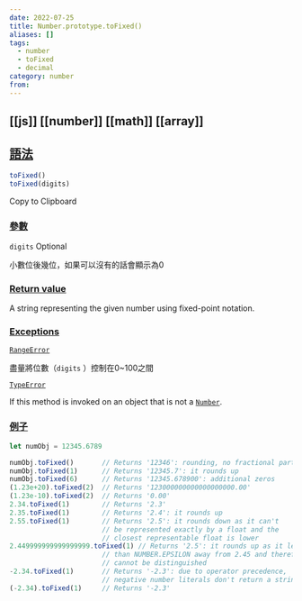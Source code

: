 ```yaml
---
date: 2022-07-25
title: Number.prototype.toFixed()
aliases: []
tags:
  - number
  - toFixed
  - decimal
category: number
from: 
---
```

[[js]] [[number]] [[math]] [[array]]
---
## [語法](https://developer.mozilla.org/en-US/docs/Web/JavaScript/Reference/Global_Objects/Number/toFixed#syntax "Permalink to Syntax")

```js
toFixed()
toFixed(digits)
```

Copy to Clipboard

### [參數](https://developer.mozilla.org/en-US/docs/Web/JavaScript/Reference/Global_Objects/Number/toFixed#parameters "Permalink to Parameters")

`digits` Optional

小數位後幾位，如果可以沒有的話會顯示為0

### [Return value](https://developer.mozilla.org/en-US/docs/Web/JavaScript/Reference/Global_Objects/Number/toFixed#return_value "Permalink to Return value")

A string representing the given number using fixed-point notation.

### [Exceptions](https://developer.mozilla.org/en-US/docs/Web/JavaScript/Reference/Global_Objects/Number/toFixed#exceptions "Permalink to Exceptions")

[`RangeError`](https://developer.mozilla.org/en-US/docs/Web/JavaScript/Reference/Global_Objects/RangeError)

盡量將位數（`digits` ）控制在0~100之間

[`TypeError`](https://developer.mozilla.org/en-US/docs/Web/JavaScript/Reference/Global_Objects/TypeError)

If this method is invoked on an object that is not a [`Number`](https://developer.mozilla.org/en-US/docs/Web/JavaScript/Reference/Global_Objects/Number).

### [例子](https://developer.mozilla.org/en-US/docs/Web/JavaScript/Reference/Global_Objects/Number/toFixed#using_tofixed "Permalink to Using toFixed")

```js
let numObj = 12345.6789

numObj.toFixed()       // Returns '12346': rounding, no fractional part
numObj.toFixed(1)      // Returns '12345.7': it rounds up
numObj.toFixed(6)      // Returns '12345.678900': additional zeros
(1.23e+20).toFixed(2)  // Returns '123000000000000000000.00'
(1.23e-10).toFixed(2)  // Returns '0.00'
2.34.toFixed(1)        // Returns '2.3'
2.35.toFixed(1)        // Returns '2.4': it rounds up
2.55.toFixed(1)        // Returns '2.5': it rounds down as it can't
                       // be represented exactly by a float and the
                       // closest representable float is lower
2.449999999999999999.toFixed(1) // Returns '2.5': it rounds up as it less
                       // than NUMBER.EPSILON away from 2.45 and therefore
                       // cannot be distinguished
-2.34.toFixed(1)       // Returns '-2.3': due to operator precedence,
                       // negative number literals don't return a string…
(-2.34).toFixed(1)     // Returns '-2.3'
```
